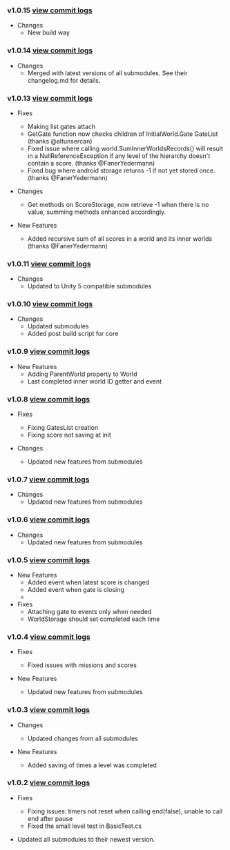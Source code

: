 ### v1.0.15 [view commit logs](https://github.com/soomla/unity3d-levelup/compare/v1.0.14...v1.0.15)

* Changes
  * New build way

### v1.0.14 [view commit logs](https://github.com/soomla/unity3d-levelup/compare/v1.0.13...v1.0.14)

* Changes
  * Merged with latest versions of all submodules. See their changelog.md for details.

### v1.0.13 [view commit logs](https://github.com/soomla/unity3d-levelup/compare/v1.0.11...v1.0.13)

* Fixes
  * Making list gates attach
  * GetGate function now checks children of InitialWorld.Gate GateList (thanks @altunsercan)
  * Fixed issue where calling world.SumInnerWorldsRecords() will result in a NullReferenceException if any level of the hierarchy doesn't contain a score. (thanks @FanerYedermann)
  * Fixed bug where android storage returns -1 if not yet stored once. (thanks @FanerYedermann)

* Changes
  * Get methods on ScoreStorage, now retrieve -1 when there is no value, summing methods enhanced accordingly.

* New Features
  * Added recursive sum of all scores in a world and its inner worlds (thanks @FanerYedermann)


### v1.0.11 [view commit logs](https://github.com/soomla/unity3d-levelup/compare/v1.0.10...v1.0.11)

* Changes
  * Updated to Unity 5 compatible submodules

### v1.0.10 [view commit logs](https://github.com/soomla/unity3d-levelup/compare/v1.0.9...v1.0.10)

* Changes
  * Updated submodules
  * Added post build script for core

### v1.0.9 [view commit logs](https://github.com/soomla/unity3d-levelup/compare/v1.0.8...v1.0.9)

* New Features
  * Adding ParentWorld property to World
  * Last completed inner world ID getter and event

### v1.0.8 [view commit logs](https://github.com/soomla/unity3d-levelup/compare/v1.0.7...v1.0.8)

* Fixes
  * Fixing GatesList creation
  * Fixing score not saving at init

* Changes
  * Updated new features from submodules

### v1.0.7 [view commit logs](https://github.com/soomla/unity3d-levelup/compare/v1.0.6...v1.0.7)

* Changes
  * Updated new features from submodules

### v1.0.6 [view commit logs](https://github.com/soomla/unity3d-levelup/compare/v1.0.5...v1.0.6)

* Changes
  * Updated new features from submodules

### v1.0.5 [view commit logs](https://github.com/soomla/unity3d-levelup/compare/v1.0.4...v1.0.5)

* New Features
  * Added event when latest score is changed
  * Added event when gate is closing
  *
* Fixes
  * Attaching gate to events only when needed
  * WorldStorage should set completed each time

### v1.0.4 [view commit logs](https://github.com/soomla/unity3d-levelup/compare/v1.0.3...v1.0.4)

* Fixes
  * Fixed issues with missions and scores

* New Features
  * Updated new features from submodules

### v1.0.3 [view commit logs](https://github.com/soomla/unity3d-levelup/compare/v1.0.2...v1.0.3)

* Changes
  * Updated changes from all submodules

* New Features
  * Added saving of times a level was completed

### v1.0.2 [view commit logs](https://github.com/soomla/unity3d-levelup/compare/v1.0.1...v1.0.2)

* Fixes
  * Fixing issues: timers not reset when calling end(false), unable to call end after pause
  * Fixed the small level test in BasicTest.cs

* Updated all submodules to their newest version.
